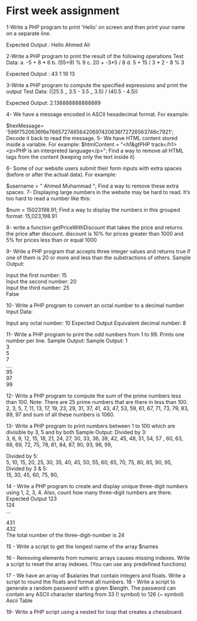 # First week assignment

1-Write a PHP program to print 'Hello' on screen and then print your name on a separate line.

Expected Output :
Hello
Ahmed Ali

2-Write a PHP program to print the result of the following operations
Test Data:
a. -5 + 8 * 6
b. (55+9) % 9
c. 20 + -3*5 / 8
d. 5 + 15 / 3 \* 2 - 8 % 3

Expected Output :
43
1
19
13

3-Write a PHP program to compute the specified expressions and print the output
Test Data:
((25.5 _ 3.5 - 3.5 _ 3.5) / (40.5 - 4.5))

Expected Output:
2.138888888888889

4- We have a message encoded in ASCII hexadecimal format. For example:

$hexMessage= '596f7520636f6e76657274656420697420636f72726563746c7921'; Decode it back to read the message. 
5- We have HTML content stored inside a variable. For example: 
$htmlContent = "&lt;h1&gtPHP track&lt;/h1&gt;&lt;p&gt;PHP is an interpreted language&lt;/p&gt;"; Find a way to remove all HTML tags from the content (keeping only the text inside it)

6- Some of our website users submit their form inputs with extra spaces (before or after the actual data). For example:

$username = " Ahmed Muhammad ";
Find a way to remove these extra spaces.
7- Displaying large numbers in the website may be hard to read.
It’s too hard to read a number like this:

$num = 15023198.91;
Find a way to display the numbers in this grouped format: 15,023,198.91

8- write a function getPriceWithDiscount that takes the price and returns the price after discount.
discount is 10% for prices greater than 1000
and 5% for prices less than or equal 1000

9- Write a PHP program that accepts three integer values and returns true if one of them is 20 or more and less than the substractions of others.
Sample Output:

Input the first number: 15  
Input the second number: 20  
Input the third number: 25  
False

10- Write a PHP program to convert an octal number to a decimal number
Input Data:

Input any octal number: 10
Expected Output
Equivalent decimal number: 8

11- Write a PHP program to print the odd numbers from 1 to 99. Prints one number per line.
Sample Output:
Sample Output:
1  
3  
5  
7  
....  
95  
97  
99

12- Write a PHP program to compute the sum of the prime numbers less than 100.
Note: There are 25 prime numbers that are there in less than 100.
2, 3, 5, 7, 11, 13, 17, 19, 23, 29, 31, 37, 41, 43, 47, 53, 59, 61, 67, 71, 73, 79, 83, 89, 97 and sum of all these numbers is 1060.

13- Write a PHP program to print numbers between 1 to 100 which are divisible by 3, 5 and by both
Sample Output:
Divided by 3:  
3, 6, 9, 12, 15, 18, 21, 24, 27, 30, 33, 36, 39, 42, 45, 48, 51, 54, 57
, 60, 63, 66, 69, 72, 75, 78, 81, 84, 87, 90, 93, 96, 99,

Divided by 5:  
5, 10, 15, 20, 25, 30, 35, 40, 45, 50, 55, 60, 65, 70, 75, 80, 85, 90,
95,  
Divided by 3 & 5:  
15, 30, 45, 60, 75, 90,

14 - Write a PHP program to create and display unique three-digit numbers using 1, 2, 3, 4. Also, count how many three-digit numbers are there.
Expected Output
123  
124  
...

431  
432  
The total number of the three-digit-number is 24

15 - Write a script to get the longest name of the array $names

16 - Removing elements from numeric arrays causes missing indexes. Write a script to reset the array indexes. (You can use any predefined functions)

17 - We have an array of $salaries that contain integers and floats.
Write a script to round the floats and format all numbers.
18 - Write a script to generate a random password with a given $length.
The password can contain any ASCII character starting from 33 (! symbol) to 126 (~ symbol)
Ascii Table

19- Write a PHP script using a nested for loop that creates a chessboard.
